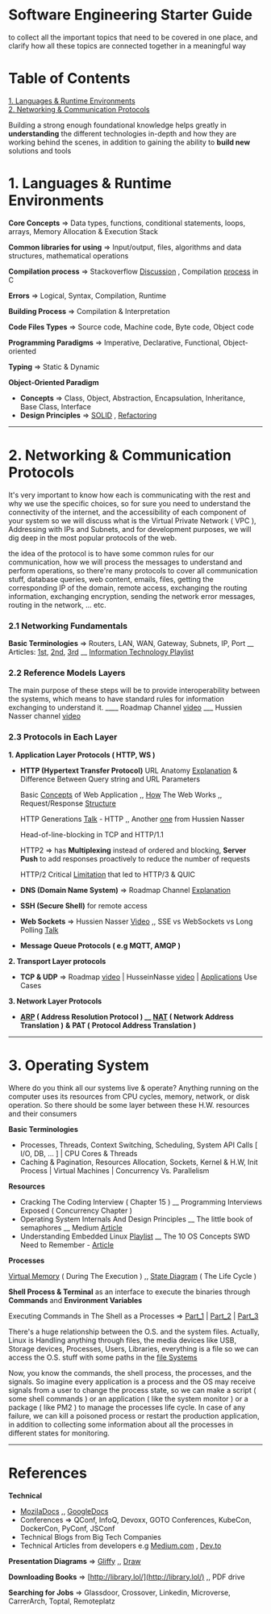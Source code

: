 # Software Engineering Starter Guide
to collect all the important topics that need to be covered in one place, and clarify how all these topics are connected together in a meaningful way

# Table of Contents
[1. Languages & Runtime Environments](#1-languages--runtime-environments)     
[2. Networking & Communication Protocols](#2-networking--communication-protocols)

Building a strong enough foundational knowledge helps greatly in **understanding** the different technologies in-depth and how they are working behind the scenes, in addition to gaining the ability to **build new** solutions and tools


# 1. Languages & Runtime Environments

**Core Concepts** ⇒  Data types, functions, conditional statements, loops, arrays, Memory Allocation & Execution Stack 

**Common libraries for using** ⇒ Input/output, files, algorithms and data structures, mathematical operations 

**Compilation process** ⇒ Stackoverflow [Discussion](https://stackoverflow.com/questions/6264249/how-does-the-compilation-linking-process-work) , Compilation [process](https://www.javatpoint.com/compilation-process-in-c) in C

**Errors** ⇒ Logical, Syntax, Compilation, Runtime

**Building Process** ⇒ Compilation & Interpretation

**Code Files Types** ⇒ Source code, Machine code, Byte code, Object code

**Programming Paradigms** ⇒ Imperative, Declarative, Functional, Object-oriented

**Typing** ⇒ Static & Dynamic

**Object-Oriented Paradigm** 

- **Concepts** ⇒ Class, Object, Abstraction, Encapsulation, Inheritance, Base Class, Interface
- **Design Principles** ⇒ [SOLID](https://www.digitalocean.com/community/conceptual_articles/s-o-l-i-d-the-first-five-principles-of-object-oriented-design) , [Refactoring](http://sourcemaking.com/refactoring/smells)

---

# 2. Networking & Communication Protocols

It's very important to know how each is communicating with the rest and why we use the specific choices, so for sure you need to understand the connectivity of the internet, and the accessibility of each component of your system so we will discuss what is the Virtual Private Network ( VPC ), Addressing with IPs and Subnets, and for development purposes, we will dig deep in the most popular protocols of the web.

the idea of the protocol is to have some common rules for our communication, how we will process the messages to understand and perform operations, so there're many protocols to cover all communication stuff, database queries, web content, emails, files, getting the corresponding IP of the domain, remote access, exchanging the routing information, exchanging encryption, sending the network error messages, routing in the network, ... etc.

### 2.1 Networking Fundamentals

**Basic Terminologies** ⇒  Routers, LAN, WAN, Gateway, Subnets, IP, Port __ Articles: [1st](https://implictthoughts.wordpress.com/2019/05/18/walk-through-computer-networking-fundamentals-part-1/), [2nd](https://implictthoughts.wordpress.com/2019/05/19/walk-through-computer-networking-fundamentals-part-2/), [3rd](https://implictthoughts.wordpress.com/2019/05/20/walk-through-computer-networking-fundamentals-part-3/) __ [Information Technology Playlist](https://www.youtube.com/playlist?list=PL7zRJGi6nMRzHkyXpGZJg3KfRSCrF15Jg) 

### 2.2 Reference Models Layers

The main purpose of these steps will be to provide interoperability between the systems, which means to have standard rules for information exchanging to understand it. ____ Roadmap Channel [video](https://www.youtube.com/watch?v=dV8mjZd1OtU&ab_channel=theroadmap) ___ Hussien Nasser channel [video](https://www.youtube.com/watch?v=7IS7gigunyI&ab_channel=HusseinNasser)

### 2.3 Protocols in Each Layer

**1. Application Layer Protocols ( HTTP, WS )**

- **HTTP (Hypertext Transfer Protocol)**
URL Anatomy [Explanation](https://www.youtube.com/watch?v=ADQ_rhefgEk) & Difference Between Query string and URL Parameters

    Basic [Concepts](https://www.youtube.com/watch?v=RsQ1tFLwldY) of Web Application ,, [How](https://www.youtube.com/watch?v=hJHvdBlSxug&ab_channel=Academind) The Web Works ,, Request/Response [Structure](https://www.youtube.com/watch?v=sxiRFwQ1RJ4)

    HTTP Generations [Talk](https://www.youtube.com/watch?v=idViw4anA6E&ab_channel=Codegram) - HTTP ,, Another [one](https://youtu.be/0OrmKCB0UrQ) from Hussien Nasser

    Head-of-line-blocking in TCP and HTTP/1.1

    HTTP2 ⇒ has **Multiplexing** instead of ordered and blocking, **Server Push** to add responses proactively to reduce the number of requests

    HTTP/2 Critical [Limitation](https://www.youtube.com/watch?v=GriONb4EfPY&ab_channel=HusseinNasser) that led to HTTP/3 & QUIC

- **DNS (Domain Name System)** ⇒ Roadmap Channel [Explanation](https://www.youtube.com/watch?v=Wj0od2ag5sk)
- **SSH (Secure Shell)** for remote access
- **Web Sockets** ⇒ Hussien Nasser [Video](https://youtu.be/2Nt-ZrNP22A) ,, SSE vs WebSockets vs Long Polling [Talk](https://www.youtube.com/watch?v=n9mRjkQg3VE&ab_channel=FestGroup)
- **Message Queue Protocols ( e.g MQTT, AMQP )**

**2. Transport Layer protocols** 

- **TCP & UDP** ⇒ Roadmap [video](https://www.youtube.com/watch?v=37AFBZv4_6Y) | HusseinNasse [video](https://www.youtube.com/watch?v=qqRYkcta6IE)  |  [Applications](https://www.youtube.com/watch?v=G86axGfnWag) Use Cases

**3. Network Layer Protocols**

- **[ARP](https://www.youtube.com/watch?v=mqWEWye-8m8&ab_channel=HusseinNasser) ( Address Resolution Protocol ) __ [NAT](https://www.youtube.com/watch?v=RG97rvw1eUo&ab_channel=HusseinNasser) ( Network Address Translation )** **&** **PAT (** **Protocol Address Translation )**

---

# 3. Operating System

Where do you think all our systems live & operate? Anything running on the computer uses its resources from CPU cycles, memory, network, or disk operation. So there should be some layer between these H.W. resources and their consumers

**Basic Terminologies**

- Processes, Threads, Context Switching, Scheduling, System API Calls [ I/O, DB, … ] | CPU Cores & Threads
- Caching & Pagination, Resources Allocation, Sockets, Kernel & H.W, Init Process | Virtual Machines | Concurrency Vs. Parallelism

**Resources**

- Cracking The Coding Interview ( Chapter 15 ) __ Programming Interviews Exposed ( Concurrency Chapter )
- Operating System Internals And Design Principles __ The little book of semaphores __ Medium [Article](https://medium.com/cracking-the-data-science-interview/the-10-operating-system-concepts-software-developers-need-to-remember-480d0734d710)
- Understanding Embedded Linux [Playlist](https://www.youtube.com/playlist?list=PLWXRxAK4bUzc9gq-W2xWDe9zEaDcowLfs) __ The 10 OS Concepts SWD Need to Remember - [Article](https://medium.com/cracking-the-data-science-interview/the-10-operating-system-concepts-software-developers-need-to-remember-480d0734d710)

**Processes**

[Virtual Memory](https://www.youtube.com/watch?v=hEh6ZVP_U1w) ( During The Execution ) ,, [State Diagram](https://www.youtube.com/watch?v=JhWREa77Z88) ( The Life Cycle )

**Shell Process & Terminal** as an interface to execute the binaries through **Commands** and **Environment Variables**

Executing Commands in The Shell as a Processes  ⇒  [Part_1](https://www.youtube.com/watch?v=lrQpf39CbFA)  |   [Part_2](https://www.youtube.com/watch?v=3QTDkcnlH9A)  |  [Part_3](https://www.youtube.com/watch?v=cli9fyCvbWQ)

There's a huge relationship between the O.S. and the system files. Actually, Linux is Handling anything through files, the media devices like USB, Storage devices, Processes, Users, Libraries, everything is a file so we can access the O.S. stuff with some paths in the [file Systems](https://www.youtube.com/watch?v=KN8YgJnShPM)

Now, you know the commands, the shell process, the processes, and the signals. So imagine every application is a process and the OS may receive signals from a user to change the process state, so we can make a script ( some shell commands ) or an application ( like the system monitor ) or a package ( like PM2 ) to manage the processes life cycle. In case of any failure, we can kill a poisoned process or restart the production application, in addition to collecting some information about all the processes in different states for monitoring.

---

# References

**Technical** 

- [MozilaDocs](http://developer.mozilla.org) ,, [GoogleDocs](http://developers.google.com/web)
- Conferences ⇒ QConf, InfoQ, Devoxx, GOTO Conferences, KubeCon, DockerCon, PyConf, JSConf
- Technical Blogs from Big Tech Companies
- Technical Articles from developers e.g [Medium.com](http://medium.com) , [Dev.to](http://dev.to)

**Presentation Diagrams** ⇒ [Gliffy](https://gliffy.com) ,, [Draw](https://draw.io)

**Downloading Books** ⇒ [http://library.lol/](http://library.lol/) ,, PDF drive

**Searching for Jobs** ⇒ Glassdoor, Crossover, Linkedin, Microverse, CarrerArch, Toptal, Remoteplatz
